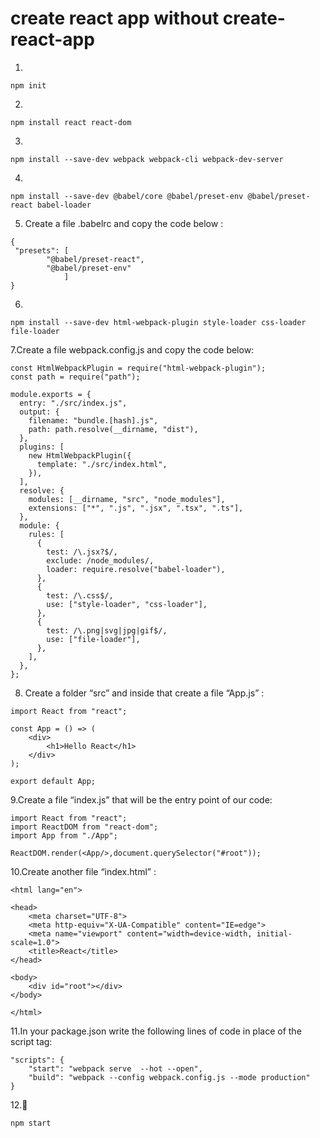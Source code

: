 # create react app without create-react-app

1.
```
npm init
```
 
2.
 ```
 npm install react react-dom
 ```
 
3.
 ```
 npm install --save-dev webpack webpack-cli webpack-dev-server
 ```
 
4.
 ``` 
 npm install --save-dev @babel/core @babel/preset-env @babel/preset-react babel-loader
 ```
 
5. Create a file .babelrc and copy the code below : 
```
{
 "presets": [
        "@babel/preset-react",
        "@babel/preset-env"
            ]
}
 ```

6.
```
npm install --save-dev html-webpack-plugin style-loader css-loader file-loader
```
7.Create a file webpack.config.js and copy the code below:
```
const HtmlWebpackPlugin = require("html-webpack-plugin");
const path = require("path");

module.exports = {
  entry: "./src/index.js",
  output: {
    filename: "bundle.[hash].js",
    path: path.resolve(__dirname, "dist"),
  },
  plugins: [
    new HtmlWebpackPlugin({
      template: "./src/index.html",
    }),
  ],
  resolve: {
    modules: [__dirname, "src", "node_modules"],
    extensions: ["*", ".js", ".jsx", ".tsx", ".ts"],
  },
  module: {
    rules: [
      {
        test: /\.jsx?$/,
        exclude: /node_modules/,
        loader: require.resolve("babel-loader"),
      },
      {
        test: /\.css$/,
        use: ["style-loader", "css-loader"],
      },
      {
        test: /\.png|svg|jpg|gif$/,
        use: ["file-loader"],
      },
    ],
  },
};
```

8. Create a folder “src” and inside that create a file “App.js” :
```
import React from "react";

const App = () => (
    <div>
        <h1>Hello React</h1>
    </div>
);

export default App;
```

9.Create a file “index.js” that will be the entry point of our code:
```
import React from "react";
import ReactDOM from "react-dom";
import App from "./App";

ReactDOM.render(<App/>,document.querySelector("#root"));
```

10.Create another file “index.html” :
```
<html lang="en">

<head>
    <meta charset="UTF-8">
    <meta http-equiv="X-UA-Compatible" content="IE=edge">
    <meta name="viewport" content="width=device-width, initial-scale=1.0">
    <title>React</title>
</head>

<body>
    <div id="root"></div>
</body>

</html>
```

11.In your package.json write the following lines of code in place of the script tag:
```
"scripts": {
    "start": "webpack serve  --hot --open",
    "build": "webpack --config webpack.config.js --mode production"
}
```

12.:tada:
```
npm start
```
